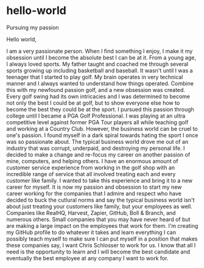 # hello-world
Pursuing my passion

Hello world,

I am a very passionate person. When I find something I enjoy, I make it my obsession until I become the absolute best I can be at it. From a young age, I always loved sports. My father taught and coached me through several sports growing up including basketball and baseball. It wasn't until I was a teenager that I started to play golf. My brain operates in very technical manner and I always wanted to understand how things operated. Combine this with my newfound passion golf, and a new obsession was created. Every golf swing had its own intricacies and I was determined to become not only the best I could be at golf, but to show everyone else how to become the best they could be at the sport. I pursued this passion through college until I became a PGA Golf Professional. I was playing at an ultra competitive level against former PGA Tour players all while teaching golf and working at a Country Club. However, the business world can be cruel to one's passion. I found myself in a dark spiral towards hating the sport I once was so passionate about. The typical business world drove me out of an industry that was corrupt, underpaid, and destroying my personal life. I decided to make a change and re-focus my career on another passion of mine, computers, and helping others. I have an enormous amount of customer service experience from working in the golf shop with an incredible range of service that all involved treating each and every customer like family. I wanted to take this experience and bring it to a new career for myself. It is now my passion and obsession to start my new career working for the companies that I admire and respect who have decided to buck the cutlural norms and say the typical business world isn't about just treating your customers like family, but your employees as well. Companies like RealHQ, Harvest, Zapier, GitHub, Boll & Branch, and numerous others. Small companies that you may have never heard of but are making a large impact on the employees that work for them. I'm creating my GitHub profile to do whatever it takes and learn everything I can possibly teach myself to make sure I can put myself in a position that makes these companies say, I want Chris Schlosser to work for us. I know that all I need is the opportunity to learn and I will become the best candidate and eventually the best employee at any company I want to work for.
